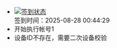 - [![签到状态](https://github.com/womade/Cloud189-Actions/actions/workflows/main.yml/badge.svg?branch=main)](https://github.com/womade/Cloud189-Actions/actions/workflows/main.yml) <br> 签到时间：2025-08-28 00:44:29
- 开始执行帐号1
- 设备ID不存在，需要二次设备校验
